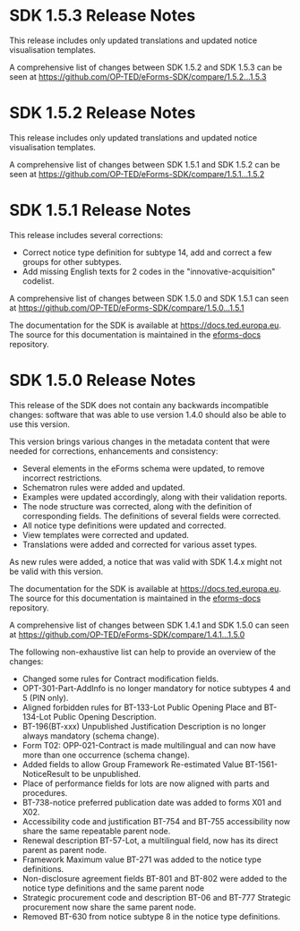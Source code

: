 # SDK 1.5.3 Release Notes

This release includes only updated translations and updated notice visualisation templates.

A comprehensive list of changes between SDK 1.5.2 and SDK 1.5.3 can be seen at <https://github.com/OP-TED/eForms-SDK/compare/1.5.2...1.5.3>


# SDK 1.5.2 Release Notes

This release includes only updated translations and updated notice visualisation templates.

A comprehensive list of changes between SDK 1.5.1 and SDK 1.5.2 can be seen at <https://github.com/OP-TED/eForms-SDK/compare/1.5.1...1.5.2>


# SDK 1.5.1 Release Notes

This release includes several corrections:

* Correct notice type definition for subtype 14, add and correct a few groups for other subtypes.
* Add missing English texts for 2 codes in the "innovative-acquisition" codelist.

A comprehensive list of changes between SDK 1.5.0 and SDK 1.5.1 can seen at <https://github.com/OP-TED/eForms-SDK/compare/1.5.0...1.5.1>

The documentation for the SDK is available at <https://docs.ted.europa.eu>. The source for this documentation is maintained in the [eforms-docs](https://github.com/OP-TED/eforms-docs) repository.


# SDK 1.5.0 Release Notes

This release of the SDK does not contain any backwards incompatible changes: software that was able to use version 1.4.0 should also be able to use this version.

This version brings various changes in the metadata content that were needed for corrections, enhancements and consistency:

* Several elements in the eForms schema were updated, to remove incorrect restrictions.
* Schematron rules were added and updated.
* Examples were updated accordingly, along with their validation reports.
* The node structure was corrected, along with the definition of corresponding fields. The definitions of several fields were corrected.
* All notice type definitions were updated and corrected.
* View templates were corrected and updated.
* Translations were added and corrected for various asset types.

As new rules were added, a notice that was valid with SDK 1.4.x might not be valid with this version.

The documentation for the SDK is available at <https://docs.ted.europa.eu>. The source for this documentation is maintained in the [eforms-docs](https://github.com/OP-TED/eforms-docs) repository.

A comprehensive list of changes between SDK 1.4.1 and SDK 1.5.0 can seen at <https://github.com/OP-TED/eForms-SDK/compare/1.4.1...1.5.0>

The following non-exhaustive list can help to provide an overview of the changes:

* Changed some rules for Contract modification fields.
* OPT-301-Part-AddInfo is no longer mandatory for notice subtypes 4 and 5 (PIN only).
* Aligned forbidden rules for BT-133-Lot Public Opening Place and BT-134-Lot Public Opening Description.
* BT-196(BT-xxx) Unpublished Justification Description is no longer always mandatory (schema change).
* Form T02: OPP-021-Contract is made multilingual and can now have more than one occurrence (schema change).
* Added fields to allow Group Framework Re-estimated Value BT-1561-NoticeResult to be unpublished.
* Place of performance fields for lots are now aligned with parts and procedures.
* BT-738-notice preferred publication date was added to forms X01 and X02.
* Accessibility code and justification BT-754 and BT-755 accessibility now share the same repeatable parent node.
* Renewal description BT-57-Lot, a multilingual field, now has its direct parent as parent node.
* Framework Maximum value BT-271 was added to the notice type definitions.
* Non-disclosure agreement fields BT-801 and BT-802 were added to the notice type definitions and the same parent node
* Strategic procurement code and description BT-06 and BT-777 Strategic procurement now share the same parent node.
* Removed BT-630 from notice subtype 8 in the notice type definitions.

